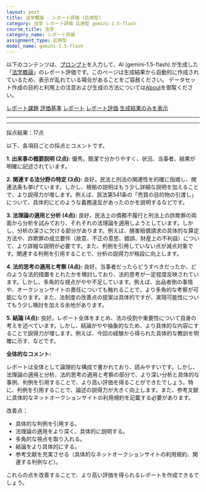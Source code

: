 ```yaml
---
layout: post
title: 法学概論 - レポート評価 (応用型)
category: 法学 レポート評価 応用型 gemini-1.5-flash
course_title: 法学
category_name: レポート評価
assignment_type: 応用型
model_name: gemini-1.5-flash
---
```


以下のコンテンツは、[プロンプト](https://github.com/takedatoshiyuki/synthetic_assignments/tree/main/generated/法学/gemini-1.5-flash/prompt_レポート評価-応用型.md)を入力して、AI (gemini-1.5-flash) が生成した「[法学概論](/contents/法学/)」のレポート評価です。このページは生成結果から自動的に作成されているため、表示が乱れている場合があることをご容赦ください。
データセット作成の目的と利用上の注意および生成の方法については[About](/About)を御覧ください。

[レポート課題](../レポート課題-応用型)
[評価基準](../評価基準-応用型)
[レポート](../レポート-応用型)
[レポート評価](../レポート評価-応用型)
[生成結果のみを表示](https://github.com/takedatoshiyuki/synthetic_assignments/tree/main/generated/法学/gemini-1.5-flash/レポート評価-応用型.md)
  

***
***
  
採点結果：17点

以下、各項目ごとの採点とコメントです。

**1. 出来事の概要説明 (2点):**  優秀。簡潔で分かりやすく、状況、当事者、結果が明確に記述されています。

**2. 関連する法分野の特定 (3点):** 良好。民法と刑法の関連性を的確に指摘し、関連法条も挙げています。しかし、根拠の説明はもう少し詳細な説明を加えることで、より説得力が増します。例えば、民法第541条の「売買の目的物の引渡し」について、具体的にどのような義務違反があったのかを説明するなどです。

**3. 法理論の適用と分析 (4点):** 良好。民法上の債務不履行と刑法上の詐欺罪の両面から分析を試みており、それぞれの法理論を適用しようとしています。しかし、分析の深さに欠ける部分があります。例えば、損害賠償請求の具体的な算定方法や、詐欺罪の成立要件（故意、不正の意思、錯誤、財産上の不利益）について、より詳細な説明が必要です。また、判例を引用していない点が減点対象です。関連する判例を引用することで、分析の説得力が格段に向上します。

**4. 法的思考の適用と考察 (4点):** 良好。当事者だったらどうすべきだったか、どのような法的措置をとれたかを検討しており、法的思考が一定程度反映されています。しかし、多角的な視点がやや不足しています。例えば、出品者側の事情や、オークションサイトの責任についても触れることで、より多角的な考察が可能になります。また、法制度の改善点の提案は具体的ですが、実現可能性についてもう少し検討を加える余地があります。

**5. 結論 (4点):** 良好。レポート全体をまとめ、法の役割や重要性について自身の考えを述べています。しかし、結論がやや抽象的なため、より具体的な内容にすることで説得力が増します。例えば、今回の経験から得られた具体的な教訓を明確に示す、などです。


**全体的なコメント:**

レポートは全体として論理的な構成で書かれており、読みやすいです。しかし、法理論の適用と分析、法的思考の適用と考察の部分で、より深い分析と具体的な事例、判例を引用することで、より高い評価を得ることができたでしょう。特に、判例を引用することで、論述の説得力が大きく向上します。また、参考文献に具体的なネットオークションサイトの利用規約を記載する必要があります。


改善点：

* 具体的な判例を引用する。
* 法理論の適用をより深く、具体的に説明する。
* 多角的な視点を取り入れる。
* 結論をより具体的にする。
* 参考文献を充実させる（具体的なネットオークションサイトの利用規約、関連する判例など）。


これらの点を改善することで、より高い評価を得られるレポートを作成できるでしょう。

